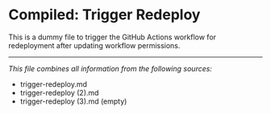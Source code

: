# Compiled: Trigger Redeploy

This is a dummy file to trigger the GitHub Actions workflow for redeployment after updating workflow permissions.

---

*This file combines all information from the following sources:*
- trigger-redeploy.md
- trigger-redeploy (2).md
- trigger-redeploy (3).md (empty)
